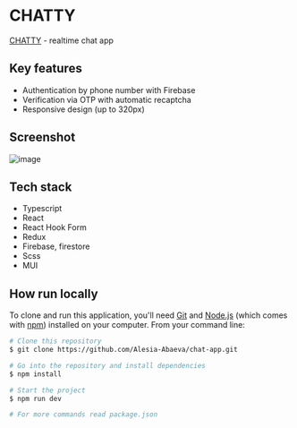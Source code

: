 # CHATTY

[CHATTY](chatty-52480.web.app/) - realtime chat app

## Key features

- Authentication by phone number with Firebase
- Verification via OTP with automatic recaptcha
- Responsive design (up to 320px)

## Screenshot
![image](https://github.com/Alesia-Abaeva/chat-app/assets/101274979/009205af-4a45-4b41-8871-ac4665caa776)


## Tech stack

- Typescript
- React
- React Hook Form
- Redux
- Firebase, firestore
- Scss
- MUI

## How run locally

To clone and run this application, you'll need [Git](https://git-scm.com) and [Node.js](https://nodejs.org/en/download/) (which comes with [npm](http://npmjs.com)) installed on your computer. From your command line:

```bash
# Clone this repository
$ git clone https://github.com/Alesia-Abaeva/chat-app.git

# Go into the repository and install dependencies
$ npm install

# Start the project
$ npm run dev

# For more commands read package.json
```
